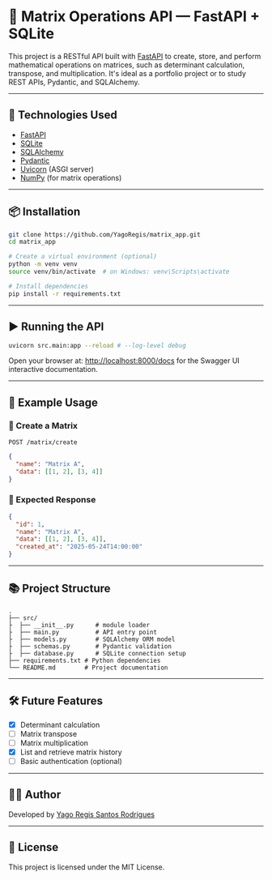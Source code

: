 # 📐 Matrix Operations API — FastAPI + SQLite

This project is a RESTful API built with [FastAPI](https://fastapi.tiangolo.com/) to create, store, and perform mathematical operations on matrices, such as determinant calculation, transpose, and multiplication. It's ideal as a portfolio project or to study REST APIs, Pydantic, and SQLAlchemy.

---

## 🚀 Technologies Used

- [FastAPI](https://fastapi.tiangolo.com/)
- [SQLite](https://www.sqlite.org/)
- [SQLAlchemy](https://www.sqlalchemy.org/)
- [Pydantic](https://docs.pydantic.dev/)
- [Uvicorn](https://www.uvicorn.org/) (ASGI server)
- [NumPy](https://numpy.org/) (for matrix operations)

---

## 📦 Installation

```bash
git clone https://github.com/YagoRegis/matrix_app.git
cd matrix_app

# Create a virtual environment (optional)
python -m venv venv
source venv/bin/activate  # on Windows: venv\Scripts\activate

# Install dependencies
pip install -r requirements.txt
```

---

## ▶️ Running the API

```bash
uvicorn src.main:app --reload # --log-level debug
```

Open your browser at: [http://localhost:8000/docs](http://localhost:8000/docs) for the Swagger UI interactive documentation.

---

## 🧪 Example Usage

### 🔹 Create a Matrix
`POST /matrix/create`

```json
{
  "name": "Matrix A",
  "data": [[1, 2], [3, 4]]
}
```

### 🔸 Expected Response

```json
{
  "id": 1,
  "name": "Matrix A",
  "data": [[1, 2], [3, 4]],
  "created_at": "2025-05-24T14:00:00"
}
```

---

## 📚 Project Structure

```
.
├── src/
├  ├── __init__.py      # module loader  
├  ├── main.py          # API entry point
├  ├── models.py        # SQLAlchemy ORM model
├  ├── schemas.py       # Pydantic validation
├  ├── database.py      # SQLite connection setup
├── requirements.txt # Python dependencies
└── README.md        # Project documentation
```

---

## 🛠️ Future Features

- [x] Determinant calculation
- [ ] Matrix transpose
- [ ] Matrix multiplication
- [x] List and retrieve matrix history
- [ ] Basic authentication (optional)

---

## 🧑‍💻 Author

Developed by [Yago Regis Santos Rodrigues](https://github.com/YagoRegis)

---

## 📝 License

This project is licensed under the MIT License.

